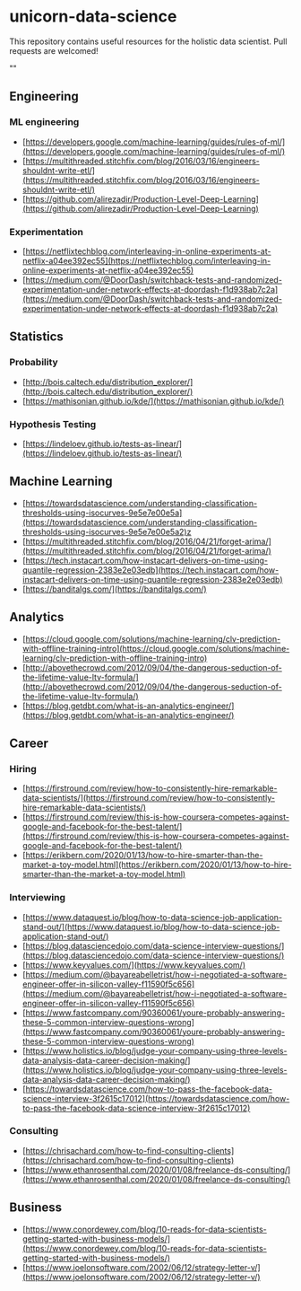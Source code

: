 # unicorn-data-science
This repository contains useful resources for the holistic data scientist. Pull requests are welcomed!

"<!-- toc -->"

## Engineering

### ML engineering
- [https://developers.google.com/machine-learning/guides/rules-of-ml/](https://developers.google.com/machine-learning/guides/rules-of-ml/)
- [https://multithreaded.stitchfix.com/blog/2016/03/16/engineers-shouldnt-write-etl/](https://multithreaded.stitchfix.com/blog/2016/03/16/engineers-shouldnt-write-etl/)
- [https://github.com/alirezadir/Production-Level-Deep-Learning](https://github.com/alirezadir/Production-Level-Deep-Learning)
### Experimentation
- [https://netflixtechblog.com/interleaving-in-online-experiments-at-netflix-a04ee392ec55](https://netflixtechblog.com/interleaving-in-online-experiments-at-netflix-a04ee392ec55)
- [https://medium.com/@DoorDash/switchback-tests-and-randomized-experimentation-under-network-effects-at-doordash-f1d938ab7c2a](https://medium.com/@DoorDash/switchback-tests-and-randomized-experimentation-under-network-effects-at-doordash-f1d938ab7c2a)

## Statistics

### Probability
- [http://bois.caltech.edu/distribution_explorer/](http://bois.caltech.edu/distribution_explorer/)
- [https://mathisonian.github.io/kde/](https://mathisonian.github.io/kde/)
### Hypothesis Testing
- [https://lindeloev.github.io/tests-as-linear/](https://lindeloev.github.io/tests-as-linear/)

## Machine Learning
- [https://towardsdatascience.com/understanding-classification-thresholds-using-isocurves-9e5e7e00e5a](https://towardsdatascience.com/understanding-classification-thresholds-using-isocurves-9e5e7e00e5a2)z
- [https://multithreaded.stitchfix.com/blog/2016/04/21/forget-arima/](https://multithreaded.stitchfix.com/blog/2016/04/21/forget-arima/)
- [https://tech.instacart.com/how-instacart-delivers-on-time-using-quantile-regression-2383e2e03edb](https://tech.instacart.com/how-instacart-delivers-on-time-using-quantile-regression-2383e2e03edb)
- [https://banditalgs.com/](https://banditalgs.com/)

## Analytics
- [https://cloud.google.com/solutions/machine-learning/clv-prediction-with-offline-training-intro](https://cloud.google.com/solutions/machine-learning/clv-prediction-with-offline-training-intro)
- [http://abovethecrowd.com/2012/09/04/the-dangerous-seduction-of-the-lifetime-value-ltv-formula/](http://abovethecrowd.com/2012/09/04/the-dangerous-seduction-of-the-lifetime-value-ltv-formula/)
- [https://blog.getdbt.com/what-is-an-analytics-engineer/](https://blog.getdbt.com/what-is-an-analytics-engineer/)

## Career

### Hiring
- [https://firstround.com/review/how-to-consistently-hire-remarkable-data-scientists/](https://firstround.com/review/how-to-consistently-hire-remarkable-data-scientists/)
- [https://firstround.com/review/this-is-how-coursera-competes-against-google-and-facebook-for-the-best-talent/](https://firstround.com/review/this-is-how-coursera-competes-against-google-and-facebook-for-the-best-talent/)
- [https://erikbern.com/2020/01/13/how-to-hire-smarter-than-the-market-a-toy-model.html](https://erikbern.com/2020/01/13/how-to-hire-smarter-than-the-market-a-toy-model.html)
### Interviewing
- [https://www.dataquest.io/blog/how-to-data-science-job-application-stand-out/](https://www.dataquest.io/blog/how-to-data-science-job-application-stand-out/)
- [https://blog.datasciencedojo.com/data-science-interview-questions/](https://blog.datasciencedojo.com/data-science-interview-questions/)
- [https://www.keyvalues.com/](https://www.keyvalues.com/)
- [https://medium.com/@bayareabelletrist/how-i-negotiated-a-software-engineer-offer-in-silicon-valley-f11590f5c656](https://medium.com/@bayareabelletrist/how-i-negotiated-a-software-engineer-offer-in-silicon-valley-f11590f5c656)
- [https://www.fastcompany.com/90360061/youre-probably-answering-these-5-common-interview-questions-wrong](https://www.fastcompany.com/90360061/youre-probably-answering-these-5-common-interview-questions-wrong)
- [https://www.holistics.io/blog/judge-your-company-using-three-levels-data-analysis-data-career-decision-making/](https://www.holistics.io/blog/judge-your-company-using-three-levels-data-analysis-data-career-decision-making/)
- [https://towardsdatascience.com/how-to-pass-the-facebook-data-science-interview-3f2615c17012](https://towardsdatascience.com/how-to-pass-the-facebook-data-science-interview-3f2615c17012)
### Consulting
- [https://chrisachard.com/how-to-find-consulting-clients](https://chrisachard.com/how-to-find-consulting-clients)
- [https://www.ethanrosenthal.com/2020/01/08/freelance-ds-consulting/](https://www.ethanrosenthal.com/2020/01/08/freelance-ds-consulting/)

## Business
- [https://www.conordewey.com/blog/10-reads-for-data-scientists-getting-started-with-business-models/](https://www.conordewey.com/blog/10-reads-for-data-scientists-getting-started-with-business-models/)
- [https://www.joelonsoftware.com/2002/06/12/strategy-letter-v/](https://www.joelonsoftware.com/2002/06/12/strategy-letter-v/)
